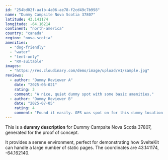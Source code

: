 ```yaml
---
id: "254bd02f-aa1b-4a06-ae78-f2cd49c7b998"
name: "Dummy Campsite Nova Scotia 37807"
latitude: 43.141174
longitude: -64.16214
continent: "north-america"
country: "canada"
region: "nova-scotia"
amenities:
  - "dog-friendly"
  - "water"
  - "tent-only"
  - "RV-suitable"
images:
  - "https://res.cloudinary.com/demo/image/upload/v1/sample.jpg"
reviews:
  - author: "Dummy Reviewer A"
    date: "2025-06-021"
    rating: 3
    comment: "A nice, quiet dummy spot with some basic amenities."
  - author: "Dummy Reviewer B"
    date: "2025-07-05"
    rating: 4
    comment: "Found it easily. GPS was spot on for this dummy location."
---
```


This is a **dummy description** for Dummy Campsite Nova Scotia 37807, generated for the proof of concept.

It provides a serene environment, perfect for demonstrating how SvelteKit can handle a large number of static pages. The coordinates are 43.141174, -64.162140.
